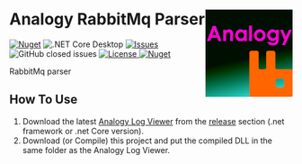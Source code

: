 # Analogy RabbitMq Parser  <img src="./Assets/AnalogyRabbitMq.png" align="right" width="155px" height="155px">

[![Nuget](https://img.shields.io/nuget/dt/Analogy.LogViewer.RabbitMq)](https://www.nuget.org/packages/Analogy.LogViewer.RabbitMq/) 
![.NET Core Desktop](https://github.com/Analogy-LogViewer/Analogy.LogViewer.RabbitMq/workflows/.NET%20Core%20Desktop/badge.svg)
<a href="https://github.com/Analogy-LogViewer/Analogy.LogViewer.RabbitMq/issues">
    <img src="https://img.shields.io/github/issues/Analogy-LogViewer/Analogy.LogViewer.RabbitMq" alt="Issues" />
</a>
![GitHub closed issues](https://img.shields.io/github/issues-closed-raw/Analogy-LogViewer/Analogy.LogViewer.RabbitMq)
<a href="https://github.com/Analogy-LogViewer/Analogy.LogViewer.RabbitMq/blob/master/LICENSE">
    <img src="https://img.shields.io/github/license/Analogy-LogViewer/Analogy.LogViewer.RabbitMq" alt="License" />
</a>
[![Nuget](https://img.shields.io/nuget/v/Analogy.LogViewer.RabbitMq)](https://www.nuget.org/packages/Analogy.LogViewer.RabbitMq/) 

RabbitMq parser

## How To Use
1. Download the latest [Analogy Log Viewer](https://github.com/Analogy-LogViewer/Analogy.LogViewer) from the [release](https://github.com/Analogy-LogViewer/Analogy.LogViewer/releases) section (.net framework or .net Core version).
2. Download (or Compile) this project and put the compiled DLL in the same folder as the Analogy Log Viewer.
